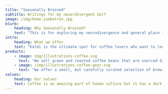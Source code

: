 ```yaml
---
title: "Seasonally Brained"
subtitle: Writings for my neuordivergent Self 
image: /img/home-jumbotron.jpg
blurb:
    heading: Why Seasonally Brained?
    text: "This is for exploring my neurodivergence and general place to start writing. My next season is one reflection & action, starting to practice the practice of writing, whatever season I'm in at the time. Listening to Seth Godin's advice, "If it doesn't ship, it doesn't exist.""
intro:
    heading: What we offer
    text: "Kaldi is the ultimate spot for coffee lovers who want to learn about their java’s origin and support the farmers that grew it. We take coffee production, roasting and brewing seriously and we’re glad to pass that knowledge to anyone."
products:
    - image: img/illustrations-coffee.svg
      text: "We sell green and roasted coffee beans that are sourced directly from independent farmers and farm cooperatives. We’re proud to offer a variety of coffee beans grown with great care for the environment and local communities. Check our post or contact us directly for current availability."
    - image: /img/illustrations-coffee-gear.svg
      text: "We offer a small, but carefully curated selection of brewing gear and tools for every taste and experience level. No matter if you roast your own beans or just bought your first french press, you’ll find a gadget to fall in love with in our shop."
values:
    heading: Our values
    text: Coffee is an amazing part of human culture but it has a dark side too – one of colonialism and mindless abuse of natural resources and human lives. We want to turn this around and return the coffee trade to the drink’s exhilarating, empowering and unifying nature.
---
```


